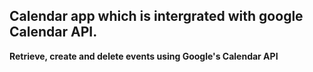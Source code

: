## Calendar app which is intergrated with google Calendar API.

**Retrieve, create and delete events using Google's Calendar API**
